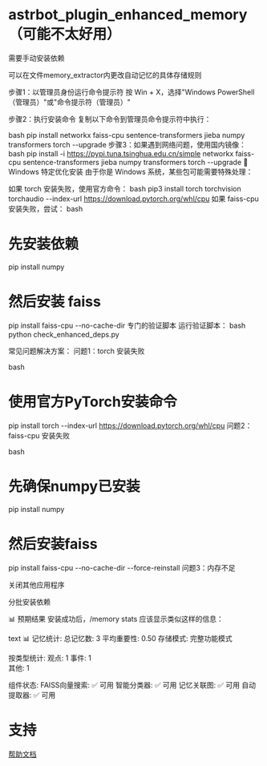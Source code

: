# astrbot_plugin_enhanced_memory（可能不太好用）
需要手动安装依赖

可以在文件memory_extractor内更改自动记忆的具体存储规则


步骤1：以管理员身份运行命令提示符
按 Win + X，选择"Windows PowerShell（管理员）"或"命令提示符（管理员）"

步骤2：执行安装命令
复制以下命令到管理员命令提示符中执行：

bash
pip install networkx faiss-cpu sentence-transformers jieba numpy transformers torch --upgrade
步骤3：如果遇到网络问题，使用国内镜像：
bash
pip install -i https://pypi.tuna.tsinghua.edu.cn/simple networkx faiss-cpu sentence-transformers jieba numpy transformers torch --upgrade
🔧 Windows 特定优化安装
由于你是 Windows 系统，某些包可能需要特殊处理：

如果 torch 安装失败，使用官方命令：
bash
pip3 install torch torchvision torchaudio --index-url https://download.pytorch.org/whl/cpu
如果 faiss-cpu 安装失败，尝试：
bash
# 先安装依赖
pip install numpy
# 然后安装 faiss
pip install faiss-cpu --no-cache-dir
专门的验证脚本
运行验证脚本：
bash
python check_enhanced_deps.py

常见问题解决方案：
问题1：torch 安装失败

bash
# 使用官方PyTorch安装命令
pip install torch --index-url https://download.pytorch.org/whl/cpu
问题2：faiss-cpu 安装失败

bash
# 先确保numpy已安装
pip install numpy
# 然后安装faiss
pip install faiss-cpu --no-cache-dir --force-reinstall
问题3：内存不足

关闭其他应用程序

分批安装依赖

📊 预期结果
安装成功后，/memory stats 应该显示类似这样的信息：

text
📊 记忆统计:
总记忆数: 3
平均重要性: 0.50
存储模式: 完整功能模式

按类型统计:
  观点: 1
  事件: 1  
  其他: 1

组件状态:
  FAISS向量搜索: ✅ 可用
  智能分类器: ✅ 可用
  记忆关联图: ✅ 可用
  自动提取器: ✅ 可用
# 支持

[帮助文档](https://astrbot.app)
